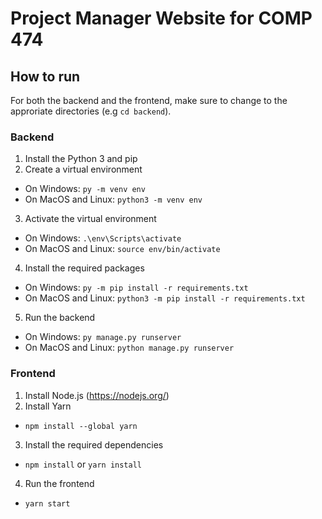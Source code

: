 # Project Manager Website for COMP 474

## How to run

For both the backend and the frontend, make sure to change to the approriate directories (e.g `cd backend`).

### Backend

1. Install the Python 3 and pip
2. Create a virtual environment
  - On Windows: `py -m venv env`
  - On MacOS and Linux: `python3 -m venv env`
3. Activate the virtual environment
  - On Windows: `.\env\Scripts\activate`
  - On MacOS and Linux: `source env/bin/activate`
4. Install the required packages
  - On Windows: `py -m pip install -r requirements.txt`
  - On MacOS and Linux: `python3 -m pip install -r requirements.txt`
5. Run the backend
  - On Windows: `py manage.py runserver`
  - On MacOS and Linux: `python manage.py runserver`

### Frontend
1. Install Node.js (https://nodejs.org/)
2. Install Yarn
  - `npm install --global yarn`
3. Install the required dependencies
  - `npm install` or `yarn install`
4. Run the frontend
  - `yarn start`